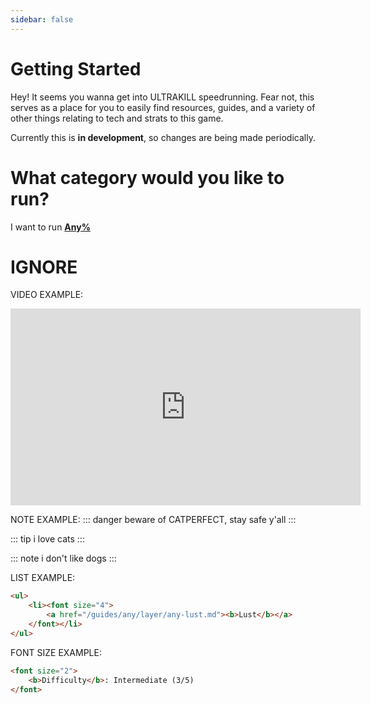 ```yaml
---
sidebar: false
---
```


# Getting Started

Hey! It seems you wanna get into ULTRAKILL speedrunning. Fear not, this serves
as a place for you to easily find resources, guides, and a variety of other things relating to tech and strats to this game.

Currently this is **in development**, so changes are being made periodically.

# What category would you like to run?

I want to run [**Any%**](/guides/any/any-choosing.md)

# IGNORE

VIDEO EXAMPLE:
<iframe width="560" height="315" src="https://www.youtube.com/embed/wS88pQJbhqc" frameborder="0" allow="accelerometer; autoplay; clipboard-write; encrypted-media; gyroscope; picture-in-picture" allowfullscreen></iframe>

NOTE EXAMPLE:
::: danger
beware of CATPERFECT, stay safe y'all
:::

::: tip
i love cats
:::

::: note
i don't like dogs
:::

LIST EXAMPLE:
```html
<ul>
    <li><font size="4">
        <a href="/guides/any/layer/any-lust.md"><b>Lust</b></a>
    </font></li>
</ul>
```

FONT SIZE EXAMPLE:
```html
<font size="2">
    <b>Difficulty</b>: Intermediate (3/5)
</font>
```
